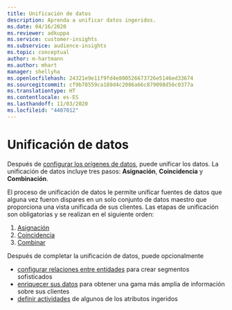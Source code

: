 ```yaml
---
title: Unificación de datos
description: Aprenda a unificar datos ingeridos.
ms.date: 04/16/2020
ms.reviewer: adkuppa
ms.service: customer-insights
ms.subservice: audience-insights
ms.topic: conceptual
author: m-hartmann
ms.author: mhart
manager: shellyha
ms.openlocfilehash: 24321e9e11f9fd4e800526673726e5146ed33674
ms.sourcegitcommit: cf9b78559ca189d4c2086a66c879098d56c0377a
ms.translationtype: HT
ms.contentlocale: es-ES
ms.lasthandoff: 11/03/2020
ms.locfileid: "4407012"
---
```

# <a name="data-unification"></a>Unificación de datos

Después de [configurar los orígenes de datos](data-sources.md), puede unificar los datos. La unificación de datos incluye tres pasos: **Asignación**, **Coincidencia** y **Combinación**.

El proceso de unificación de datos le permite unificar fuentes de datos que alguna vez fueron dispares en un solo conjunto de datos maestro que proporciona una vista unificada de sus clientes. Las etapas de unificación son obligatorias y se realizan en el siguiente orden:

1. [Asignación](map-entities.md)
2. [Coincidencia](match-entities.md)
3. [Combinar](merge-entities.md)

Después de completar la unificación de datos, puede opcionalmente

- [configurar relaciones entre entidades](relationships.md) para crear segmentos sofisticados
- [enriquecer sus datos](enrichment-hub.md) para obtener una gama más amplia de información sobre sus clientes
- [definir actividades](activities.md) de algunos de los atributos ingeridos
